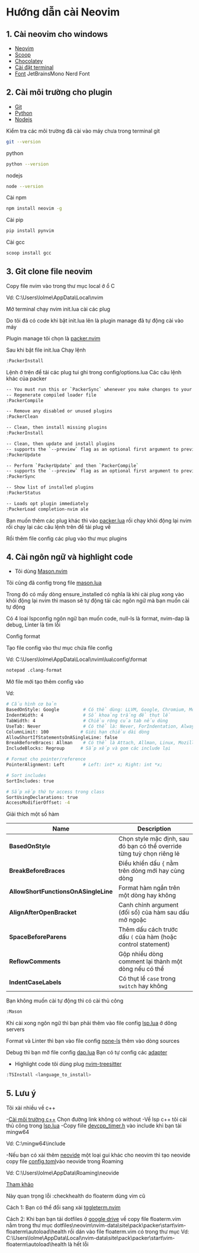 # Hướng dẫn cài Neovim
## 1. Cài neovim cho windows
- [Neovim](https://github.com/neovim/neovim/releases)
- [Scoop](https://scoop.sh/)
- [Chocolatey](https://chocolatey.org/install)
- [Cài đặt terminal](https://github.com/mihkhoi/dotfiles/tree/master/terminal)
- [Font](https://www.nerdfonts.com/font-downloads) JetBrainsMono Nerd Font
  
## 2. Cài môi trường cho plugin
- [Git](https://git-scm.com/downloads)
- [Python](https://www.python.org/downloads/)
- [Nodejs](https://nodejs.org/en/download)

Kiểm tra các môi trường đã cài vào máy chưa trong terminal
git
  ```sh
  git --version
  ```
  python
  ```sh
  python --version
  ```
  nodejs
  ```sh
  node --version
  ```

Cài npm
  ```sh
  npm install neovim -g
  ```
Cài pip
  ```sh
  pip install pynvim
  ```
Cài gcc
```sh
scoop install gcc
```
## 3. Git clone file neovim
Copy file nvim vào trong thư mục local ở ổ C

Vd: C:\Users\lolme\AppData\Local\nvim

Mở terminal chạy nvim init.lua cài các plug 

Do tôi đã có code khi bật init.lua lên là plugin manage đã tự động cài vào máy

Plugin manage tôi chọn là [packer.nvim](https://github.com/wbthomason/packer.nvim)

Sau khi bật file init.lua Chạy lệnh
```sh
:PackerInstall
```
Lệnh ở trên để tải các plug tui ghi trong config/options.lua
Các câu lệnh khác của packer
```sh
-- You must run this or `PackerSync` whenever you make changes to your plugin configuration
-- Regenerate compiled loader file
:PackerCompile

-- Remove any disabled or unused plugins
:PackerClean

-- Clean, then install missing plugins
:PackerInstall

-- Clean, then update and install plugins
-- supports the `--preview` flag as an optional first argument to preview updates
:PackerUpdate

-- Perform `PackerUpdate` and then `PackerCompile`
-- supports the `--preview` flag as an optional first argument to preview updates
:PackerSync

-- Show list of installed plugins
:PackerStatus

-- Loads opt plugin immediately
:PackerLoad completion-nvim ale
```
Bạn muốn thêm các plug khác thì vào [packer.lua](https://github.com/mihkhoi/dotfiles/blob/master/neovim/nvim/lua/config/packer.lua) rồi chạy khỏi động lại nvim rồi chạy lại các câu lệnh trên để tải plug về

Rồi thêm file config các plug vào thư mục plugins
## 4. Cài ngôn ngữ và highlight code
- Tôi dùng [Mason.nvim](https://github.com/mason-org/mason.nvim)

Tôi cũng đã config trong file [mason.lua](https://github.com/mihkhoi/dotfiles/blob/master/neovim/nvim/lua/plugins/mason.lua)

Trong đó có mấy dòng ensure_installed có nghĩa là khi cài plug xong vào khỏi động lại nvim thì mason sẽ tự động tải các ngôn ngữ mà bạn muốn cài tự động

Có 4 loại lspconfig ngôn ngữ bạn muốn code, null-ls là format, nvim-dap là debug, Linter là tìm lỗi

Config format

Tạo file config vào thư mục chứa file config

Vd: C:\Users\lolme\AppData\Local\nvim\lua\config\format

```sh
notepad .clang-format
```
Mở file mới tạo thêm config vào

Vd:

```sh
# Cấu hình cơ bản
BasedOnStyle: Google         # Có thể dùng: LLVM, Google, Chromium, Mozilla, WebKit, Microsoft
IndentWidth: 4               # Số khoảng trắng để thụt lề
TabWidth: 4                  # Chiều rộng của tab nếu dùng
UseTab: Never                # Có thể là: Never, ForIndentation, Always
ColumnLimit: 100            # Giới hạn chiều dài dòng
AllowShortIfStatementsOnASingleLine: false
BreakBeforeBraces: Allman    # Có thể là Attach, Allman, Linux, Mozilla, Stroustrup, WebKit
IncludeBlocks: Regroup      # Sắp xếp và gom các include lại

# Format cho pointer/reference
PointerAlignment: Left       # Left: int* x; Right: int *x;

# Sort includes
SortIncludes: true

# Sắp xếp thứ tự access trong class
SortUsingDeclarations: true
AccessModifierOffset: -4
```
Giải thích một số hàm

| **Name**                          | **Description**                                                             |
|----------------------------------|-----------------------------------------------------------------------------|
| **BasedOnStyle**                 | Chọn style mặc định, sau đó bạn có thể override từng tuỳ chọn riêng lẻ     |
| **BreakBeforeBraces**            | Điều khiển dấu `{` nằm trên dòng mới hay cùng dòng                         |
| **AllowShortFunctionsOnASingleLine** | Format hàm ngắn trên một dòng hay không                                    |
| **AlignAfterOpenBracket**        | Canh chỉnh argument (đối số) của hàm sau dấu mở ngoặc                      |
| **SpaceBeforeParens**            | Thêm dấu cách trước dấu `(` của hàm (hoặc control statement)               |
| **ReflowComments**               | Gộp nhiều dòng comment lại thành một dòng nếu có thể                       |
| **IndentCaseLabels**             | Có thụt lề `case` trong `switch` hay không                                 |

Bạn không muốn cài tự động thì có cài thủ công 
```sh
:Mason
```
Khi cài xong ngôn ngữ thì bạn phải thêm vào file config [lsp.lua](https://github.com/mihkhoi/dotfiles/blob/master/neovim/nvim/lua/plugins/lsp.lua) ở dông servers

Format và Linter thì bạn vào file config [none-ls](https://github.com/mihkhoi/dotfiles/blob/master/neovim/nvim/lua/plugins/none-ls.lua) thêm vào dòng sources

Debug thì bạn mở file config [dap.lua](https://github.com/mihkhoi/dotfiles/blob/master/neovim/nvim/lua/plugins/dap.lua) Bạn có tự config các [adapter](https://codeberg.org/mfussenegger/nvim-dap/wiki/Debug-Adapter-installation)

- Highlight code tôi dùng plug [nvim-treesitter](https://github.com/nvim-treesitter/nvim-treesitter)

```sh
:TSInstall <language_to_install>
```
## 5. Lưu ý

Tôi xài nhiều về c++

-[Cài môi trường c++](https://winlibs.com/) Chọn đường link không có without
-Về lsp c++ tôi cài thủ công trong [lsp.lua](https://github.com/mihkhoi/dotfiles/blob/master/neovim/nvim/lua/plugins/lsp.lua)
-Copy fiile [devcpp_timer.h](https://github.com/mihkhoi/dotfiles/blob/master/neovim/devcpp_timer.h) vào include khi bạn tải mingw64

Vd: C:\mingw64\include

-Nếu bạn có xài thêm [neovide](https://neovide.dev/index.html) một loại gui khác cho neovim thì tạo neovide copy file [config.toml](https://github.com/mihkhoi/dotfiles/blob/master/neovim/config.toml)vào neovide trong Roaming

Vd: C:\Users\lolme\AppData\Roaming\neovide

[Tham khảo](https://neovide.dev/config-file.html)

Này quan trọng lỗi :checkhealth do floaterm dùng vim cũ 

Cách 1: Bạn có thể đổi sang xài [tggleterm.nvim](https://github.com/akinsho/toggleterm.nvim)

Cách 2: Khi bạn bạn tải dotfiles ở [google drive](https://drive.google.com/drive/folders/1ogQmPnrmjwt_4HhafuFDBbeaSZ_tV813) về copy file floaterm.vim nằm trong thư mục dotfiles\neovim\nvim-data\site\pack\packer\start\vim-floaterm\autoload\health rồi dán vào file floaterm.vim có trong thư mục Vd: C:\Users\lolme\AppData\Local\nvim-data\site\pack\packer\start\vim-floaterm\autoload\health là hết lỗi

